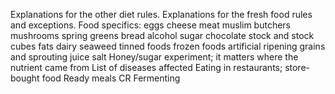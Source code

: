 Explanations for the other diet rules.
Explanations for the fresh food rules and exceptions.
Food specifics:
    eggs
    cheese
    meat
        muslim butchers
    mushrooms
    spring greens
    bread
    alcohol
    sugar
    chocolate
    stock and stock cubes
    fats 
    dairy
    seaweed
    tinned foods
    frozen foods
    artificial ripening 
    grains and sprouting
    juice
    salt
Honey/sugar experiment; it matters where the nutrient came from
List of diseases affected
Eating in restaurants; store-bought food 
Ready meals
CR
Fermenting 


